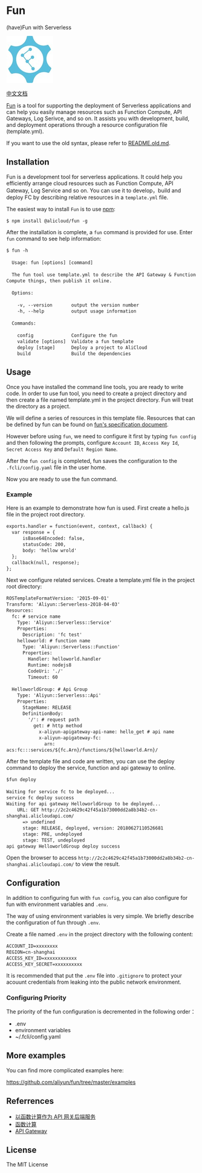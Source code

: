 # Fun

(have)Fun with Serverless

![logo.jpg](./logo.jpg)

[中文文档](README-zh.md)

[Fun](https://github.com/aliyun/fun) is a tool for supporting the deployment of Serverless applications and can help you easily manage resources such as Function Compute, API Gateways, Log Serivce, and so on. It assists you with development, build, and deployment operations through a resource configuration file (template.yml).

If you want to use the old syntax, please refer to [README.old.md](./README.old.md).

## Installation

Fun is a development tool for serverless applications. It could help you efficiently arrange cloud resources such as Function Compute, API Gateway, Log Service and so on. You can use it to develop，build and deploy FC by describing relative resources in a `template.yml` file.

The easiest way to install `Fun` is to use [npm](https://www.npmjs.com/):

```
$ npm install @alicloud/fun -g
```

After the installation is complete, a `fun` command is provided for use. Enter `fun` command to see help information:

```
$ fun -h

  Usage: fun [options] [command]

  The fun tool use template.yml to describe the API Gateway & Function Compute things, then publish it online.

  Options:

    -v, --version       output the version number
    -h, --help          output usage information

  Commands:

    config              Configure the fun
    validate [options]  Validate a fun template
    deploy [stage]      Deploy a project to AliCloud
    build               Build the dependencies
```

## Usage

Once you have installed the command line tools, you are ready to write code. In order to use fun tool, you need to create a project directory and then create a file named template.yml in the project directory. Fun will treat the directory as a project.

We will define a series of resources in this template file. Resources that can be defined by fun can be found on [fun's specification document](https://github.com/aliyun/fun/blob/spec_for_ros/docs/specs/2018-04-03.md).

However before using `fun`, we need to configure it first by typing `fun config` and then following the prompts, configure `Account ID`, `Access Key Id`, `Secret Access Key` and `Default Region Name`.

After the `fun config` is completed, fun saves the configuration to the `.fcli/config.yaml` file in the user home.

Now you are ready to use the fun command. 

### Example

Here is an example to demonstrate how fun is used. First create a hello.js file in the project root directory.

```
exports.handler = function(event, context, callback) {
  var response = {
      isBase64Encoded: false,
      statusCode: 200,
      body: 'hellow wrold'
  };
  callback(null, response);
};
```

Next we configure related services. Create a template.yml file in the project root directory:

```
ROSTemplateFormatVersion: '2015-09-01'
Transform: 'Aliyun::Serverless-2018-04-03'
Resources:
  fc: # service name
    Type: 'Aliyun::Serverless::Service'
    Properties:
      Description: 'fc test'
    helloworld: # function name
      Type: 'Aliyun::Serverless::Function'
      Properties:
        Handler: helloworld.handler
        Runtime: nodejs8
        CodeUri: './'
        Timeout: 60

  HelloworldGroup: # Api Group
    Type: 'Aliyun::Serverless::Api'
    Properties:
      StageName: RELEASE
      DefinitionBody:
        '/': # request path
          get: # http method
            x-aliyun-apigateway-api-name: hello_get # api name
            x-aliyun-apigateway-fc:
              arn: acs:fc:::services/${fc.Arn}/functions/${helloworld.Arn}/    
```

After the template file and code are written, you can use the deploy command to deploy the service, function and api gateway to online.

```
$fun deploy

Waiting for service fc to be deployed...
service fc deploy success
Waiting for api gateway HelloworldGroup to be deployed...
    URL: GET http://2c2c4629c42f45a1b73000dd2a8b34b2-cn-shanghai.alicloudapi.com/
      => undefined
      stage: RELEASE, deployed, version: 20180627110526681
      stage: PRE, undeployed
      stage: TEST, undeployed
api gateway HelloworldGroup deploy success
```

Open the browser to access `http://2c2c4629c42f45a1b73000dd2a8b34b2-cn-shanghai.alicloudapi.com/` to view the result.

## Configuration

In addition to configuring fun with `fun config`, you can also configure for fun with environment variables and `.env`.

The way of using environment variables is very simple. We briefly describe the configuration of fun through `.env`.


Create a file named `.env` in the project directory with the following content:

```
ACCOUNT_ID=xxxxxxxx
REGION=cn-shanghai
ACCESS_KEY_ID=xxxxxxxxxxxx
ACCESS_KEY_SECRET=xxxxxxxxxx
```

It is recommended that put the `.env` file into `.gitignore` to protect your acouunt credentials from leaking into the public network environment.

### Configuring Priority

The priority of the fun configuration is decremented in the following order：

- .env
- environment variables
- ~/.fcli/config.yaml

## More examples

You can find more complicated examples here:

https://github.com/aliyun/fun/tree/master/examples

## Referrences

- [以函数计算作为 API 网关后端服务](https://help.aliyun.com/document_detail/54788.html)
- [函数计算](https://www.aliyun.com/product/fc)
- [API Gateway](https://www.aliyun.com/product/apigateway)

## License

The MIT License